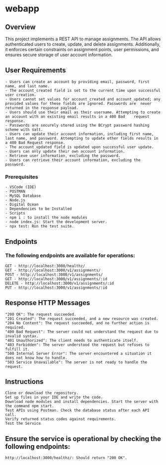 # webapp

## Overview

This project implements a REST API to manage assignments. The API allows authenticated users to create, update, and delete assignments. Additionally, it enforces certain constraints on assignment points, user permissions, and ensures secure storage of user account information.

## User Requirements

    - Users can create an account by providing email, password, first name, and last name.
    - The account_created field is set to the current time upon successful user creation.
    - Users cannot set values for account_created and account_updated; any provided values for these fields are ignored. Passwords are  never returned in the response payload.
    - Users should use their email as their username. Attempting to create an account with an existing email results in a 400 Bad    request response.
    - Passwords are securely stored using the BCrypt password hashing scheme with salt.
    - Users can update their account information, including first name, last name, and password. Attempting to update other fields results in a 400 Bad Request response.
    - The account_updated field is updated upon successful user update.
    - Users can only update their own account information.
    - Retrieve user information, excluding the password.
    - Users can retrieve their account information, excluding the password.

### Prerequisites

    - VSCode (IDE)
    - POSTMAN
    - MySQL Database
    - Node.js
    - Digital Ocean
    - Dependencies to be Installed
    - Scripts
    - npm i : to install the node modules
    - node index.js: Start the development server.
    - npx test: Run the test suite.

## Endpoints

### The following endpoints are available for operations:

    GET - http://localhost:3000/healthz/
    GET - http://localhost:3000/v1/assignments/
    POST - http://localhost:3000/v1/assignments/
    GET - http://localhost:3000/v1/assignments/:id
    DELETE - http://localhost:3000/v1/assignments/:id
    PUT - http://localhost:3000/v1/assignments/:id

## Response HTTP Messages

    "200 OK": The request succeeded.
    "201 Created": The request succeeded, and a new resource was created.
    "204 No Content": The request succeeded, and no further action is required.
    "400 Bad Request": The server could not understand the request due to invalid syntax.
    "401 Unauthorized": The client needs to authenticate itself.
    "403 Forbidden": The server understood the request but refuses to fulfill it.
    "500 Internal Server Error": The server encountered a situation it does not know how to handle.
    "503 Service Unavailable": The server is not ready to handle the request.

## Instructions

    Clone or download the repository.
    Set up files in your IDE and write the code.
    Download node modules and install dependencies. Start the server with the command npm start.
    Test APIs using Postman. Check the database status after each API call.
    Verify returned status codes against requirements.
    Test the Service

## Ensure the service is operational by checking the following endpoints:

    http://localhost:3000/healthz/: Should return "200 OK".
